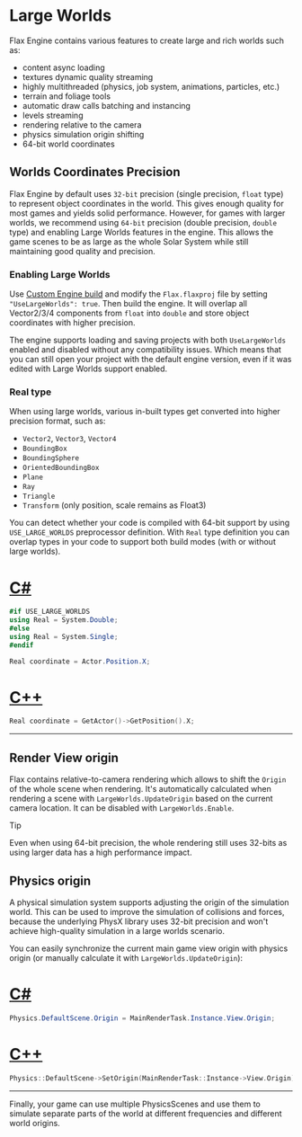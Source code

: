 # Large Worlds

Flax Engine contains various features to create large and rich worlds such as:
* content async loading
* textures dynamic quality streaming
* highly multithreaded (physics, job system, animations, particles, etc.)
* terrain and foliage tools
* automatic draw calls batching and instancing
* levels streaming
* rendering relative to the camera
* physics simulation origin shifting
* 64-bit world coordinates

## Worlds Coordinates Precision

Flax Engine by default uses `32-bit` precision (single precision, `float` type) to represent object coordinates in the world. This gives enough quality for most games and yields solid performance. However, for games with larger worlds, we recommend using `64-bit` precision (double precision, `double` type) and enabling Large Worlds features in the engine. This allows the game scenes to be as large as the whole Solar System while still maintaining good quality and precision.

### Enabling Large Worlds

Use [Custom Engine build](../advanced/custom-engine.md) and modify the `Flax.flaxproj` file by setting `"UseLargeWorlds": true`. Then build the engine. It will overlap all Vector2/3/4 components from `float` into `double` and store object coordinates with higher precision.

The engine supports loading and saving projects with both `UseLargeWorlds` enabled and disabled without any compatibility issues. Which means that you can still open your project with the default engine version, even if it was edited with Large Worlds support enabled.

### Real type

When using large worlds, various in-built types get converted into higher precision format, such as:
* `Vector2`, `Vector3`, `Vector4`
* `BoundingBox`
* `BoundingSphere`
* `OrientedBoundingBox`
* `Plane`
* `Ray`
* `Triangle`
* `Transform` (only position, scale remains as Float3)

You can detect whether your code is compiled with 64-bit support by using `USE_LARGE_WORLDS` preprocessor definition. With `Real` type definition you can overlap types in your code to support both build modes (with or without large worlds).

# [C#](#tab/code-csharp)
```cs
#if USE_LARGE_WORLDS
using Real = System.Double;
#else
using Real = System.Single;
#endif

Real coordinate = Actor.Position.X;
```
# [C++](#tab/code-cpp)
```cpp
Real coordinate = GetActor()->GetPosition().X;
```
***

## Render View origin

Flax contains relative-to-camera rendering which allows to shift the `Origin` of the whole scene when rendering. It's automatically calculated when rendering a scene with `LargeWorlds.UpdateOrigin` based on the current camera location. It can be disabled with `LargeWorlds.Enable`.

> [!TIP]
> Even when using 64-bit precision, the whole rendering still uses 32-bits as using larger data has a high performance impact.

## Physics origin

A physical simulation system supports adjusting the origin of the simulation world. This can be used to improve the simulation of collisions and forces, because the underlying PhysX library uses 32-bit precision and won't achieve high-quality simulation in a large worlds scenario.

You can easily synchronize the current main game view origin with physics origin (or manually calculate it with `LargeWorlds.UpdateOrigin`):

# [C#](#tab/code-csharp)
```cs
Physics.DefaultScene.Origin = MainRenderTask.Instance.View.Origin;
```
# [C++](#tab/code-cpp)
```cpp
Physics::DefaultScene->SetOrigin(MainRenderTask::Instance->View.Origin);
```
***

Finally, your game can use multiple PhysicsScenes and use them to simulate separate parts of the world at different frequencies and different world origins.
